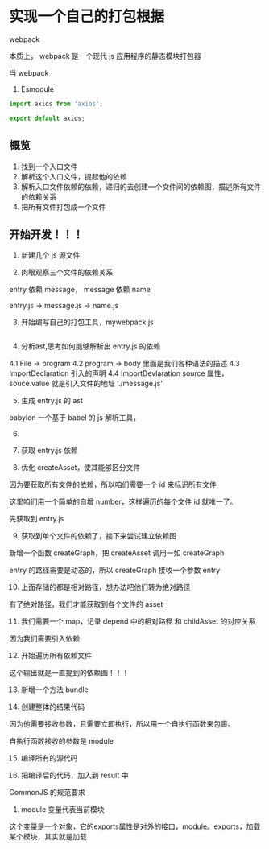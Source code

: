 # 实现一个自己的打包根据

webpack

本质上， webpack 是一个现代 js 应用程序的静态模块打包器

当 webpack

1. Esmodule

```js
import axios from 'axios';

export default axios;
```

## 概览

1. 找到一个入口文件
2. 解析这个入口文件，提起他的依赖
3. 解析入口文件依赖的依赖，递归的去创建一个文件间的依赖图，描述所有文件的依赖关系
4. 把所有文件打包成一个文件

## 开始开发！！！

1. 新建几个 js 源文件

2. 肉眼观察三个文件的依赖关系

entry 依赖 message， message 依赖 name

entry.js -> message.js -> name.js

3. 开始编写自己的打包工具，mywebpack.js

```js
```
4. 分析ast,思考如何能够解析出 entry.js 的依赖

4.1 File -> program
4.2 program -> body 里面是我们各种语法的描述
4.3 ImportDeclaration 引入的声明
4.4 ImportDevlaration source 属性，souce.value 就是引入文件的地址 './message.js'

5. 生成 entry.js 的 ast

babylon 一个基于 babel 的 js 解析工具，

6.

7. 获取 entry.js 依赖

8. 优化 createAsset，使其能够区分文件

因为要获取所有文件的依赖，所以咱们需要一个 id 来标识所有文件

这里咱们用一个简单的自增 number，这样遍历的每个文件 id 就唯一了。

先获取到 entry.js

9. 获取到单个文件的依赖了，接下来尝试建立依赖图

新增一个函数 createGraph，把 createAsset 调用一如 createGraph

entry 的路径需要是动态的，所以 createGraph 接收一个参数 entry

10. 上面存储的都是相对路径，想办法吧他们转为绝对路径

有了绝对路径，我们才能获取到各个文件的 asset

11. 我们需要一个 map，记录 depend 中的相对路径 和 childAsset 的对应关系

因为我们需要引入依赖

12. 开始遍历所有依赖文件

这个输出就是一直提到的依赖图！！！

13. 新增一个方法 bundle

14. 创建整体的结果代码

因为他需要接收参数，且需要立即执行，所以用一个自执行函数来包裹。

自执行函数接收的参数是 module 

15. 编译所有的源代码

16. 把编译后的代码，加入到 result 中

CommonJS 的规范要求

1. module 变量代表当前模块

这个变量是一个对象，它的exports属性是对外的接口，module。exports，加载某个模块，其实就是加载